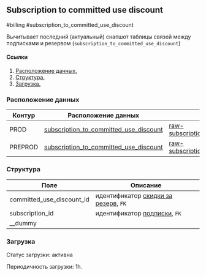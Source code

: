 ## Subscription to committed use discount
#billing #subscription_to_committed_use_discount

Вычитывает последний (актуальный) снапшот таблицы связей между подписками и резервом (`subscription_to_committed_use_discount`)


#### Ссылки
1. [Расположение данных.](#расположение-данных)
2. [Структура.](#структура)
3. [Загрузка.](#загрузка)


### Расположение данных

| Контур  | Расположение данных                                                                                                                                                       | Источники                                                                                                                                                                                                       |
|---------|---------------------------------------------------------------------------------------------------------------------------------------------------------------------------|-----------------------------------------------------------------------------------------------------------------------------------------------------------------------------------------------------------------|
| PROD    | [subscription_to_committed_use_discount](https://yt.yandex-team.ru/hahn/navigation?path=//home/cloud-dwh/data/prod/ods/billing/subscription_to_committed_use_discount)    | [raw-subscription_to_committed_use_discount](https://yt.yandex-team.ru/hahn/navigation?path=//home/cloud-dwh/data/prod/raw/ydb/billing/hardware/default/billing/meta/subscription_to_committed_use_discount)    |
| PREPROD | [subscription_to_committed_use_discount](https://yt.yandex-team.ru/hahn/navigation?path=//home/cloud-dwh/data/preprod/ods/billing/subscription_to_committed_use_discount) | [raw-subscription_to_committed_use_discount](https://yt.yandex-team.ru/hahn/navigation?path=//home/cloud-dwh/data/preprod/raw/ydb/billing/hardware/default/billing/meta/subscription_to_committed_use_discount) |


### Структура

| Поле                      | Описание                                                           |
|---------------------------|--------------------------------------------------------------------|
| committed_use_discount_id | идентификатор [скидки за резерв](../committed_use_discounts), `FK` |
| subscription_id           | идентификатор [подписки](../subscriptions), `FK`                   |
| __dummy                   |                                                                    |


### Загрузка
Статус загрузки: активна

Периодичность загрузки: 1h.
